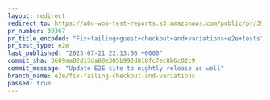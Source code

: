 ```yaml
---
layout: redirect
redirect_to: https://a8c-woo-test-reports.s3.amazonaws.com/public/pr/39367/e2e/index.html
pr_number: 39367
pr_title_encoded: "Fix+failing+guest+checkout+and+variations+e2e+tests"
pr_test_type: e2e
last_published: "2023-07-21 22:13:06 +0000"
commit_sha: 3609aa02d13da88e305b992d818fc7ec8b6c02c9
commit_message: "Update E2E site to nightly release as well"
branch_name: e2e/fix-failing-checkout-and-variations
passed: true
---
```

